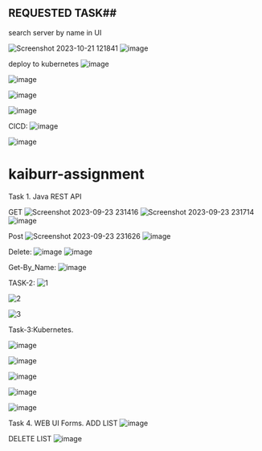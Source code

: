 ## REQUESTED TASK##
 search server by name in UI
 
 ![Screenshot 2023-10-21 121841](https://github.com/GouthamReddy7/kaiburr-assignment/assets/103408607/bfec9d29-4752-4982-9d0b-950884ea4bce)
 ![image](https://github.com/GouthamReddy7/kaiburr-assignment/assets/103408607/2ec655ff-3cc1-4eb7-925e-1541b1ed79dc)

deploy to kubernetes
![image](https://github.com/GouthamReddy7/kaiburr-assignment/assets/103408607/75b0e8f6-b388-4a3e-bdbf-d2d6ba29ace8)

![image](https://github.com/GouthamReddy7/kaiburr-assignment/assets/103408607/4aaa186c-2ce3-4424-9841-82c961b5680b)

![image](https://github.com/GouthamReddy7/kaiburr-assignment/assets/103408607/cf5eec39-94f4-44a0-8e33-37d2d8238bf9)

![image](https://github.com/GouthamReddy7/kaiburr-assignment/assets/103408607/c6f3b2a2-742b-43a1-ba58-64b76097412f)

CICD:
![image](https://github.com/GouthamReddy7/kaiburr-assignment/assets/103408607/fff10045-74ec-4d73-8986-235706a628ea)

![image](https://github.com/GouthamReddy7/kaiburr-assignment/assets/103408607/36abee37-1301-4c34-b987-665c3223c94b)




# kaiburr-assignment

Task 1. Java REST API 

GET
![Screenshot 2023-09-23 231416](https://github.com/GouthamReddy7/kaiburr-assignment/assets/103408607/109b7dc4-59fa-463b-8bd8-6bd0a0c08916)
![Screenshot 2023-09-23 231714](https://github.com/GouthamReddy7/kaiburr-assignment/assets/103408607/b6acee33-b60b-4f50-84f2-a00187e8b5de)
![image](https://github.com/GouthamReddy7/kaiburr-assignment/assets/103408607/8dcfd3a3-2504-4fd1-8ef1-a2c74e352002)

Post
![Screenshot 2023-09-23 231626](https://github.com/GouthamReddy7/kaiburr-assignment/assets/103408607/f195a77d-75b8-4077-8d5a-ef7bf6953ca3)
![image](https://github.com/GouthamReddy7/kaiburr-assignment/assets/103408607/5b74c303-5da9-423a-a087-4e149e6087a7)


Delete:
![image](https://github.com/GouthamReddy7/kaiburr-assignment/assets/103408607/9c21f10d-fc31-45e7-890d-7846a86c6b1f)
![image](https://github.com/GouthamReddy7/kaiburr-assignment/assets/103408607/e33698ad-3901-4fc3-ac49-2491064bb12e)


Get-By_Name:
![image](https://github.com/GouthamReddy7/kaiburr-assignment/assets/103408607/7a9c5b28-ef26-4477-a659-acaff29d7183)



TASK-2:
![1](https://github.com/GouthamReddy7/kaiburr-assignment/assets/103408607/2b499358-a3e2-4f6d-aa3c-8a1896fd85c2)

![2](https://github.com/GouthamReddy7/kaiburr-assignment/assets/103408607/dc0f01b4-d896-484a-a06d-7126b7cadacc)

![3](https://github.com/GouthamReddy7/kaiburr-assignment/assets/103408607/5a40c717-9656-4cb6-99b6-e3e664253de2)



Task-3:Kubernetes.

![image](https://github.com/GouthamReddy7/kaiburr-assignment/assets/103408607/f19ca8f0-a6e9-4bcc-803b-fc111d7d5edd)

![image](https://github.com/GouthamReddy7/kaiburr-assignment/assets/103408607/b282bb21-3d65-44c9-b711-25131b0aff3a)

![image](https://github.com/GouthamReddy7/kaiburr-assignment/assets/103408607/868e44fc-42fe-424a-b431-f1bcf9e3a6d7)

![image](https://github.com/GouthamReddy7/kaiburr-assignment/assets/103408607/9d9addb3-3ade-4c76-8814-1f1d5fce29c2)

![image](https://github.com/GouthamReddy7/kaiburr-assignment/assets/103408607/4498e0b3-24bb-4a89-b3b6-4b3ae7b5b8c8)

Task 4. WEB UI Forms.
ADD LIST
![image](https://github.com/GouthamReddy7/kaiburr-assignment/assets/103408607/fb0ab25a-edad-432a-9eae-d6bb6a3fbcca)

DELETE LIST
![image](https://github.com/GouthamReddy7/kaiburr-assignment/assets/103408607/0c617198-c82b-42be-9c55-3ab284201d16)


